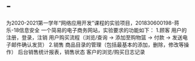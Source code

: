 # -
为2020-2021第一学年“网络应用开发”课程的实验项目，201830600198-蒋乐-18信息安全
一个简易的电子商务网站，实验要求的功能如下：
1.顾客
用户的注册，登录，注销
用户购买流程（浏览/查询 -> 添加至购物篮 -> 付款 -> 发送电子邮件确认发货）
2.销售
商品目录的管理（包括最基本的添加，删除，修改等操作）
后台销售统计报表，销售状态
客户的浏览/购买日志记录
